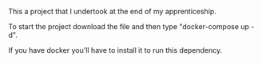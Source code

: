 This a project that I undertook at the end of my apprenticeship.

To start the project download the file and then type "docker-compose up -d".

If you have docker you'll have to install it to run this dependency.
